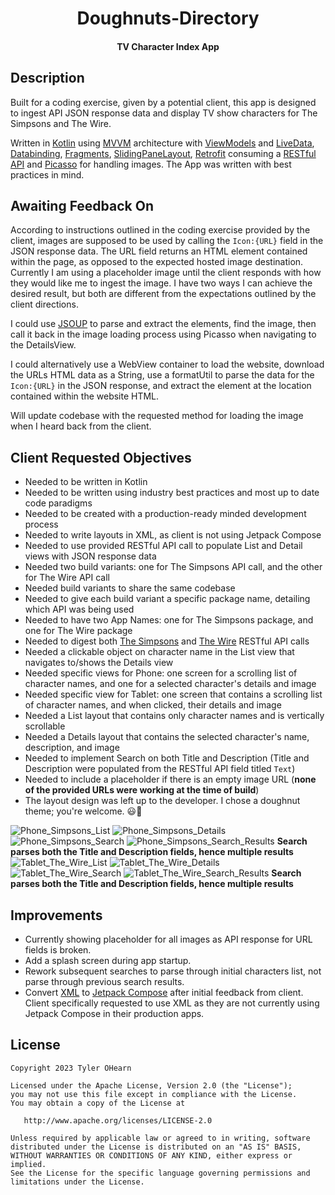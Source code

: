 <h1 align="center">Doughnuts-Directory</h1>
<h4 align="center"> TV Character Index App</h4>

## Description
Built for a coding exercise, given by a potential client, this app is designed to ingest API JSON response data and display TV show characters for The Simpsons and The Wire. 

Written in [Kotlin](https://kotlinlang.org/) using [MVVM](https://medium.com/swlh/understanding-mvvm-architecture-in-android-aa66f7e1a70b) architecture with [ViewModels](https://developer.android.com/topic/libraries/architecture/viewmodel) and [LiveData](https://developer.android.com/topic/libraries/architecture/livedata), [Databinding](https://developer.android.com/topic/libraries/data-binding), [Fragments](https://developer.android.com/guide/fragments), [SlidingPaneLayout](https://developer.android.com/reference/androidx/slidingpanelayout/widget/SlidingPaneLayout), [Retrofit](https://square.github.io/retrofit/) consuming a [RESTful API](https://medium.com/android-news/consuming-rest-api-using-retrofit-library-in-android-ed47aef01ecb) and [Picasso](https://square.github.io/picasso/) for handling images. The App was written with best practices in mind.

## Awaiting Feedback On

According to instructions outlined in the coding exercise provided by the client, images are supposed to be used by calling the `Icon:{URL}` field in the JSON response data. The URL field returns an HTML element contained within the page, as opposed to the expected hosted image destination.
Currently I am using a placeholder image until the client responds with how they would like me to ingest the image. I have two ways I can achieve the desired result, but both are different from the expectations outlined by the client directions.

I could use [JSOUP](https://jsoup.org/) to parse and extract the elements, find the image, then call it back in the image loading process using Picasso when navigating to the DetailsView.

I could alternatively use a WebView container to load the website, download the URLs HTML data as a String, use a formatUtil to parse the data for the `Icon:{URL}` in the JSON response, and extract the element at the location contained within the website HTML.

Will update codebase with the requested method for loading the image when I heard back from the client.

## Client Requested Objectives

* Needed to be written in Kotlin
* Needed to be written using industry best practices and most up to date code paradigms
* Needed to be created with a production-ready minded development process
* Needed to write layouts in XML, as client is not using Jetpack Compose
* Needed to use provided RESTful API call to populate List and Detail views with JSON response data
* Needed two build variants: one for The Simpsons API call, and the other for The Wire API call
* Needed build variants to share the same codebase
* Needed to give each build variant a specific package name, detailing which API was being used
* Needed to have two App Names: one for The Simpsons package, and one for The Wire package
* Needed to digest both [The Simpsons](http://api.duckduckgo.com/?q=simpsons+characters&format=json) and [The Wire](http://api.duckduckgo.com/?q=the+wire+characters&format=json) RESTful API calls
* Needed a clickable object on character name in the List view that navigates to/shows the Details view
* Needed specific views for Phone: one screen for a scrolling list of character names, and one for a selected character's details and image
* Needed specific view for Tablet: one screen that contains a scrolling list of character names, and when clicked, their details and image
* Needed a List layout that contains only character names and is vertically scrollable
* Needed a Details layout that contains the selected character's name, description, and image
* Needed to implement Search on both Title and Description (Title and Description were populated from the RESTful API field titled `Text`)
* Needed to include a placeholder if there is an empty image URL (**none of the provided URLs were working at the time of build**)
* The layout design was left up to the developer. I chose a doughnut theme; you're welcome. :smiley::doughnut:

![Phone_Simpsons_List](Screenshots/Screenshot_Phone_Simpsons_List.png)
![Phone_Simpsons_Details](Screenshots/Screenshot_Phone_Simpsons_Details.png)
![Phone_Simpsons_Search](Screenshots/Screenshot_Phone_Simpsons_Search.png)
![Phone_Simpsons_Search_Results](Screenshots/Screenshot_Phone_Simpsons_Search_Results.png)
**Search parses both the Title and Description fields, hence multiple results**
![Tablet_The_Wire_List](Screenshots/Screenshot_Tablet_The_Wire_List.png)
![Tablet_The_Wire_Details](Screenshots/Screenshot_Tablet_The_Wire_Details.png)
![Tablet_The_Wire_Search](Screenshots/Screenshot_Tablet_The_Wire_Search.png)
![Tablet_The_Wire_Search_Results](Screenshots/Screenshot_Tablet_The_Wire_Search_Results.png)
**Search parses both the Title and Description fields, hence multiple results**

## Improvements
* Currently showing placeholder for all images as API response for URL fields is broken.
* Add a splash screen during app startup.
* Rework subsequent searches to parse through initial characters list, not parse through previous search results.
* Convert [XML](https://developer.android.com/develop/ui/views/layout/declaring-layout) to [Jetpack Compose](https://developer.android.com/jetpack/compose) after initial feedback from client. Client specifically requested to use XML as they are not currently using Jetpack Compose in their production apps.

## License
	Copyright 2023 Tyler OHearn
	
	Licensed under the Apache License, Version 2.0 (the "License");
	you may not use this file except in compliance with the License.
	You may obtain a copy of the License at
	
	   http://www.apache.org/licenses/LICENSE-2.0
	
	Unless required by applicable law or agreed to in writing, software
	distributed under the License is distributed on an "AS IS" BASIS,
	WITHOUT WARRANTIES OR CONDITIONS OF ANY KIND, either express or implied.
	See the License for the specific language governing permissions and
	limitations under the License.
